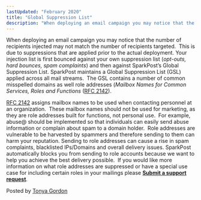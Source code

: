 ```yaml
---
lastUpdated: "February 2020"
title: "Global Suppression List"
description: "When deploying an email campaign you may notice that the number of recipients injected may not match the number of recipients targeted This is due to suppressions that are applied prior to the actual deployment Your injection list is first bounced against your own suppression list opt outs hard bounces..."
---
```


When deploying an email campaign you may notice that the number of recipients injected may not match the number of recipients targeted.  This is due to suppressions that are applied prior to the actual deployment. Your injection list is first bounced against your own suppression list (*opt-outs, hard bounces, spam complaints*) and then against SparkPost’s Global Suppression List.
SparkPost maintains a Global Suppression List (GSL) applied across all mail streams.  The GSL contains a number of common misspelled domains as well role addresses (*Mailbox Names for Common Services, Roles and Functions* ([RFC 2142](http://www.faqs.org/rfcs/rfc2142.html "RFC 2142")). 

[RFC 2142](http://www.faqs.org/rfcs/rfc2142.html "RFC 2142") assigns mailbox names to be used when contacting personnel at an organization.  These mailbox names should not be used for marketing, as they are role addresses built for functions, not personal use.  For example, abuse@ should be implemented so that individuals can easily send abuse information or complain about spam to a domain holder.  Role addresses are vulnerable to be harvested by spammers and therefore sending to them can harm your reputation. Sending to role addresses can cause a rise in spam complaints, blacklisted IPs/Domains and overall delivery issues.
SparkPost automatically blocks you from sending to role accounts because we want to help you achieve the best delivery possible.  If you would like more information on what role addresses are suppressed or have a special use case for including certain roles in your mailings please **[Submit a support request](https://www.sparkpost.com/submit-a-ticket?email[subject]=Web:%20Global%20Suppression%20List%20AQuery)**.

Posted by [Tonya Gordon](https://blog.sparkpost.com/author/tonya-gordon/ "Posts by Tonya Gordon")
